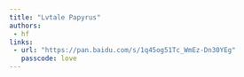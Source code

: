 ```yaml
---
title: "Lvtale Papyrus"
authors:
 - hf
links:
 - url: "https://pan.baidu.com/s/1q45og51Tc_WmEz-Dn30YEg"
   passcode: love
---
```

